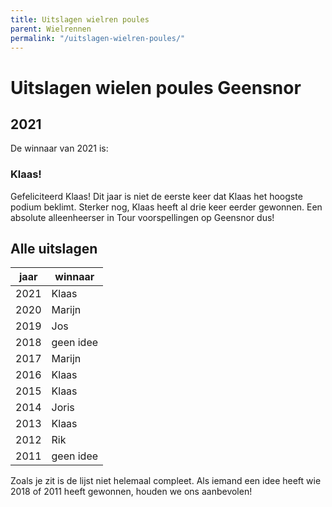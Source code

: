 ```yaml
---
title: Uitslagen wielren poules
parent: Wielrennen
permalink: "/uitslagen-wielren-poules/"
---
```


# Uitslagen wielen poules Geensnor



## 2021

De winnaar van 2021 is:

### Klaas!

Gefeliciteerd Klaas! Dit jaar is niet de eerste keer dat Klaas het hoogste podium beklimt. Sterker nog, Klaas heeft al drie keer eerder gewonnen. Een absolute alleenheerser in Tour voorspellingen op Geensnor dus!

## Alle uitslagen

|jaar|winnaar|
|----|-------|
|2021|Klaas  |
|2020|Marijn |
|2019|Jos    |
|2018|geen idee|
|2017|Marijn |
|2016|Klaas  |
|2015|Klaas  |
|2014|Joris  |
|2013|Klaas  |
|2012|Rik    |
|2011|geen idee|

Zoals je zit is de lijst niet helemaal compleet. Als iemand een idee heeft wie 2018 of 2011 heeft gewonnen, houden we ons aanbevolen!